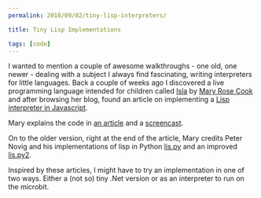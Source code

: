 ```yaml
---
permalink: 2018/09/02/tiny-lisp-interpreters/

title: Tiny Lisp Implementations

tags: [code]
---
```


I wanted to mention a couple of awesome walkthroughs - one old, one newer - dealing with a subject I always find fascinating,
writing interpreters for little languages. Back a couple of weeks ago I discovered a live programming language intended
for children called <a href="http://islalanguage.org/">Isla</a> by
<a href="https://twitter.com/maryrosecook">Mary Rose Cook</a> and after browsing her blog, found an article on
implementing a <a href="https://github.com/maryrosecook/littlelisp">Lisp interpreter in Javascript</a>.

Mary explains the code in <a href="https://maryrosecook.com/blog/post/little-lisp-interpreter">an article</a> and a
<a href="https://www.youtube.com/watch?v=hqnTvuvXPCc">screencast</a>.

On to the older version, right at the end of the article, Mary credits Peter Novig and his implementations of lisp
in Python <a href="http://norvig.com/lispy.html">lis.py</a> and an improved <a href="http://norvig.com/lispy2.html">lis.py2</a>.

Inspired by these articles, I might have to try an implementation in one of two ways. Either a (not so) tiny .Net version
or as an interpreter to run on the microbit.
